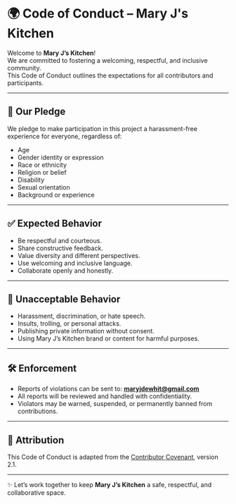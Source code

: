 # 🌍 Code of Conduct – Mary J's Kitchen  

Welcome to **Mary J’s Kitchen**!  
We are committed to fostering a welcoming, respectful, and inclusive community.  
This Code of Conduct outlines the expectations for all contributors and participants.  

---

## 🤝 Our Pledge  
We pledge to make participation in this project a harassment-free experience for everyone, regardless of:  
- Age  
- Gender identity or expression  
- Race or ethnicity  
- Religion or belief  
- Disability  
- Sexual orientation  
- Background or experience  

---

## ✅ Expected Behavior  
- Be respectful and courteous.  
- Share constructive feedback.  
- Value diversity and different perspectives.  
- Use welcoming and inclusive language.  
- Collaborate openly and honestly.  

---

## 🚫 Unacceptable Behavior  
- Harassment, discrimination, or hate speech.  
- Insults, trolling, or personal attacks.  
- Publishing private information without consent.  
- Using Mary J’s Kitchen brand or content for harmful purposes.  

---

## 🛠️ Enforcement  
- Reports of violations can be sent to: **maryjdewhit@gmail.com**  
- All reports will be reviewed and handled with confidentiality.  
- Violators may be warned, suspended, or permanently banned from contributions.  

---

## 📌 Attribution  
This Code of Conduct is adapted from the [Contributor Covenant](https://www.contributor-covenant.org), version 2.1.  

---

✨ Let’s work together to keep **Mary J’s Kitchen** a safe, respectful, and collaborative space.
